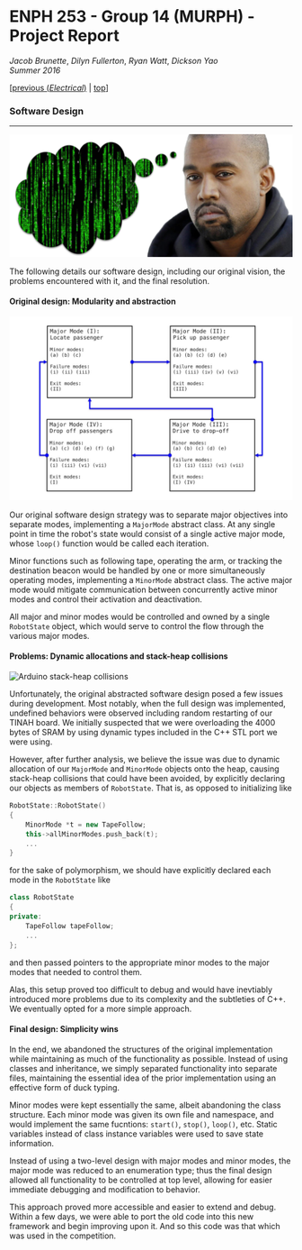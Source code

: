 # ENPH 253 - Group 14 (MURPH) - Project Report
*Jacob Brunette*, *Dilyn Fullerton*, *Ryan Watt*, *Dickson Yao*  
*Summer 2016*

[[previous (*Electrical*)](./ELECTRICAL.md) | [top](./REPORT.md#design)]

### Software Design
---

![Software][head]

The following details our software design, including our original
vision, the problems encountered with it, and the final resolution.

#### Original design: Modularity and abstraction

![Software major modes][modes]

Our original software design strategy was to separate major objectives
into separate modes, implementing a ```MajorMode``` abstract class.
At any single point in time the robot's state would consist of a
single active major mode, whose ```loop()``` function would be called
each iteration.

Minor functions such as following tape, operating the arm, or tracking
the destination beacon would be handled by one or more
simultaneously operating modes, implementing a ```MinorMode``` abstract
class. The active major mode would mitigate communication between
concurrently active minor modes and control their activation and
deactivation. 

All major and minor modes would be controlled and owned by a single
```RobotState``` object, which would serve to control the flow through
the various major modes.

#### Problems: Dynamic allocations and stack-heap collisions

![Arduino stack-heap collisions][stack]

Unfortunately, the original abstracted software design posed a few
issues during development. Most notably, when the full design was
implemented, undefined behaviors were observed including random
restarting of our TINAH board. We initially suspected that we were
overloading the 4000 bytes of SRAM by using dynamic types included
in the C++ STL port we were using.

However, after further analysis, we
believe the issue was due to dynamic allocation of our ```MajorMode```
and ```MinorMode``` objects onto the heap, causing stack-heap
collisions that could have been avoided, by explicitly declaring our
objects as members of ```RobotState```. That is, as opposed to
initializing like

   ```C++
   RobotState::RobotState()
   {
       MinorMode *t = new TapeFollow;
       this->allMinorModes.push_back(t);
       ...
   }
   ```

for the sake of polymorphism, we should have explicitly declared each
mode in the ```RobotState``` like

   ```C++
   class RobotState
   {
   private:
       TapeFollow tapeFollow;
       ...
   };
   ```

and then passed pointers to the appropriate minor modes to the major
modes that needed to control them. 

Alas, this setup proved too difficult to debug and would have
inevtiably introduced more problems due to its complexity and the
subtleties of C++. We eventually opted for a more simple approach.

#### Final design: Simplicity wins

In the end, we abandoned the structures of the original implementation
while maintaining as much of the functionality as possible. Instead of
using classes and inheritance, we simply separated functionality into
separate files, maintaining the essential idea of the prior
implementation using an effective form of duck typing. 

Minor modes were kept essentially the same, albeit abandoning the
class structure. Each minor mode
was given its own file and namespace, and would implement the
same fucntions: ```start()```, ```stop()```, ```loop()```, etc.
Static variables instead of class instance variables were used to
save state information.

Instead of using a two-level design with major modes and minor modes,
the major mode was reduced to an enumeration type; thus the final
design allowed all functionality to be controlled at top level,
allowing for easier immediate debugging and modification to behavior.

This approach proved more accessible and easier to extend and debug.
Within a few days, we were able to port the old code into this new
framework and begin improving upon it. And so this code was that which
was used in the competition.

[head]: ./.images/software.png
[modes]: ./.images/modes.jpg
[stack]: ./.images/arduinostack.gif
